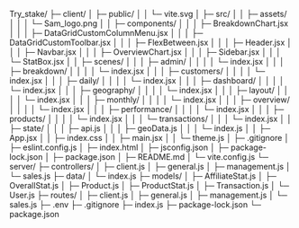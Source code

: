 Try_stake/
├─ client/
│  ├─ public/
│  │  └─ vite.svg
│  ├─ src/
│  │  ├─ assets/
│  │  │  └─ Sam_logo.png
│  │  ├─ components/
│  │  │  ├─ BreakdownChart.jsx
│  │  │  ├─ DataGridCustomColumnMenu.jsx
│  │  │  ├─ DataGridCustomToolbar.jsx
│  │  │  ├─ FlexBetween.jsx
│  │  │  ├─ Header.jsx
│  │  │  ├─ Navbar.jsx
│  │  │  ├─ OverviewChart.jsx
│  │  │  ├─ Sidebar.jsx
│  │  │  └─ StatBox.jsx
│  │  ├─ scenes/
│  │  │  ├─ admin/
│  │  │  │  └─ index.jsx
│  │  │  ├─ breakdown/
│  │  │  │  └─ index.jsx
│  │  │  ├─ customers/
│  │  │  │  └─ index.jsx
│  │  │  ├─ daily/
│  │  │  │  └─ index.jsx
│  │  │  ├─ dashboard/
│  │  │  │  └─ index.jsx
│  │  │  ├─ geography/
│  │  │  │  └─ index.jsx
│  │  │  ├─ layout/
│  │  │  │  └─ index.jsx
│  │  │  ├─ monthly/
│  │  │  │  └─ index.jsx
│  │  │  ├─ overview/
│  │  │  │  └─ index.jsx
│  │  │  ├─ performance/
│  │  │  │  └─ index.jsx
│  │  │  ├─ products/
│  │  │  │  └─ index.jsx
│  │  │  └─ transactions/
│  │  │     └─ index.jsx
│  │  ├─ state/
│  │  │  ├─ api.js
│  │  │  ├─ geoData.js
│  │  │  └─ index.js
│  │  ├─ App.jsx
│  │  ├─ index.css
│  │  ├─ main.jsx
│  │  └─ theme.js
│  ├─ .gitignore
│  ├─ eslint.config.js
│  ├─ index.html
│  ├─ jsconfig.json
│  ├─ package-lock.json
│  ├─ package.json
│  ├─ README.md
│  └─ vite.config.js
└─ server/
   ├─ controllers/
   │  ├─ client.js
   │  ├─ general.js
   │  ├─ management.js
   │  └─ sales.js
   ├─ data/
   │  └─ index.js
   ├─ models/
   │  ├─ AffiliateStat.js
   │  ├─ OverallStat.js
   │  ├─ Product.js
   │  ├─ ProductStat.js
   │  ├─ Transaction.js
   │  └─ User.js
   ├─ routes/
   │  ├─ client.js
   │  ├─ general.js
   │  ├─ management.js
   │  └─ sales.js
   ├─ .env
   ├─ .gitignore
   ├─ index.js
   ├─ package-lock.json
   └─ package.json
